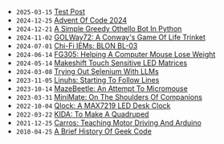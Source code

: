 - `2025-03-15` [Test Post](/#test-post)
- `2024-12-25` [Advent Of Code 2024](/#aoc24)
- `2024-12-21` [A Simple Greedy Othello Bot In Python](/#eagerthello)
- `2024-11-02` [GOLWay72: A Conway's Game Of Life Trinket](/#golway72)
- `2024-07-01` [Chi-Fi IEMs: BLON BL-03](/#blon-bl03)
- `2024-06-14` [FG305: Helping A Computer Mouse Lose Weight](/#fg305)
- `2024-05-14` [Makeshift Touch Sensitive LED Matrices](/#led-matrix-touch)
- `2024-03-08` [Trying Out Selenium With LLMs](/#selenium-llm)
- `2023-11-05` [Linuhs: Starting To Follow Lines](/#linuhs)
- `2023-10-14` [MazeBeetle: An Attempt To Micromouse](/#mazebeetle)
- `2023-03-31` [MiniMate: On The Shoulders Of Companions](/#minimate)
- `2022-10-04` [Qlock: A MAX7219 LED Desk Clock](/#qlock)
- `2022-03-22` [KIDA: To Make A Quadruped](/#kida)
- `2021-12-25` [Carros: Teaching Motor Driving And Arduino](/#carros)
- `2010-04-25` [A Brief History Of Geek Code](/#geek)